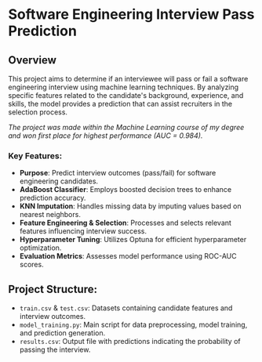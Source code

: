 # Software Engineering Interview Pass Prediction

## Overview
This project aims to determine if an interviewee will pass or fail a software engineering interview using machine learning techniques. By analyzing specific features related to the candidate's background, experience, and skills, the model provides a prediction that can assist recruiters in the selection process.

*The project was made within the Machine Learning course of my degree and won first place for highest performance (AUC = 0.984).*

### Key Features:
- **Purpose**: Predict interview outcomes (pass/fail) for software engineering candidates.
- **AdaBoost Classifier**: Employs boosted decision trees to enhance prediction accuracy.
- **KNN Imputation**: Handles missing data by imputing values based on nearest neighbors.
- **Feature Engineering & Selection**: Processes and selects relevant features influencing interview success.
- **Hyperparameter Tuning**: Utilizes Optuna for efficient hyperparameter optimization.
- **Evaluation Metrics**: Assesses model performance using ROC-AUC scores.

## Project Structure:
- `train.csv` & `test.csv`: Datasets containing candidate features and interview outcomes.
- `model_training.py`: Main script for data preprocessing, model training, and prediction generation.
- `results.csv`: Output file with predictions indicating the probability of passing the interview.
